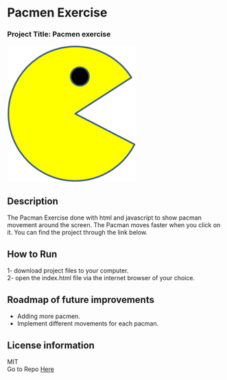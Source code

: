 # Pacmen Exercise
### Project Title: Pacmen exercise
<img src="images/pacman1.png" width="300"/>

## Description
The Pacman Exercise done with html and javascript to show pacman movement around the screen. The Pacman moves faster when you click on it. You can find the project through the link below.
## How to Run
1- download project files to your computer.
<br>2- open the index.html file via the internet browser of your choice.
## Roadmap of future improvements
- Adding more pacmen.
- Implement different movements for each pacman.
## License information
MIT
<br>Go to Repo <a href="https://github.com/Ruba-alh/pacmen"> Here</a>
